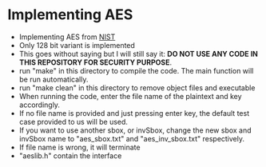 # Implementing AES
 * Implementing AES from [NIST](https://www.nist.gov/publications/advanced-encryption-standard-aes)
 * Only 128 bit variant is implemented
 * This goes without saying but I will still say it: **DO NOT USE ANY CODE IN THIS REPOSITORY FOR SECURITY PURPOSE**.
 * run "make" in this directory to compile the code. The main function will be run automatically.
 * run "make clean" in this directory to remove object files and executable
 * When running the code, enter the file name of the plaintext and key accordingly.
 * If no file name is provided and just pressing enter key, the default test case provided to us will be used.
 * If you want to use another sbox, or invSbox, change the new sbox and invSbox name to
 "aes_sbox.txt" and "aes_inv_sbox.txt" respectively.
 * If file name is wrong, it will terminate
 * "aeslib.h" contain the interface
